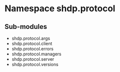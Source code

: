 Namespace shdp.protocol
=======================

Sub-modules
-----------
* shdp.protocol.args
* shdp.protocol.client
* shdp.protocol.errors
* shdp.protocol.managers
* shdp.protocol.server
* shdp.protocol.versions